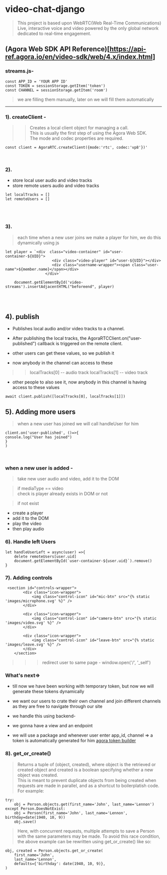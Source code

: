 # video-chat-django

> This project is based upon WebRTC(Web Real-Time Communications)</br>
> Live, interactive voice and video powered by the only global network dedicated to real-time engagement.</br>

## (Agora Web SDK API Reference)[https://api-ref.agora.io/en/video-sdk/web/4.x/index.html]

### streams.js-

```
const APP_ID = 'YOUR APP ID'
const TOKEN = sessionStorage.getItem('token')
const CHANNEL = sessionStorage.getItem('room')
```

> we are filling them manually, later on we will fill them automatically

-----

### 1). createClient - 
>> Creates a local client object for managing a call. </br>
>> This is usually the first step of using the Agora Web SDK.</br>
>> The mode and codec properties are required.</br>
```
const client = AgoraRTC.createClient({mode:'rtc', codec:'vp8'})'
```
</br>

### 2). 
* store local user audio and video tracks
* store remote users audio and video tracks
```
let localTracks = []
let remoteUsers = []
```
</br>
</br>

### 3). 

> each time when a new user joins we make a player for him, we do this dynamically using js

```
let player = `<div  class="video-container" id="user-container-${UID}">
                     <div class="video-player" id="user-${UID}"></div>
                     <div class="username-wrapper"><span class="user-name">${member.name}</span></div>
                  </div>`

    document.getElementById('video-streams').insertAdjacentHTML("beforeend", player)    
```
</br>
</br>


## 4). publish
* Publishes local audio and/or video tracks to a channel.

* After publishing the local tracks, the AgoraRTCClient.on("user-published") callback is triggered on the remote client.
* other users can get these values, so we publish it
* now anybody in the channel can access to these

>> localTracks[0] -- audio track
   localTracks[1] -- video track

* other people to also see it, now anybody in this channel is having access to these values
```
await client.publish([localTracks[0], localTracks[1]])
```

## 5). Adding more users


> when a new user has joined we will call handleUser for him

```
client.on('user-published', ()=>{
console.log("User has joined")
}
)
```
</br>

### when a new user is added -

> take new user audio and video, add it to the DOM </br>

> if mediaType == video </br>
  check is player already exists in DOM or not

> if not exist
 * create a player 
 * add it to the DOM
 * play the video
 * then play audio

### 6). Handle left Users

```
let handleUserLeft = async(user) =>{
    delete remoteUsers[user.uid]
    document.getElementById(`user-container-${user.uid}`).remove()
}
```

### 7). Adding controls

```
 <section id="controls-wrapper">
        <div class="icon-wrapper">
            <img class="control-icon" id="mic-btn" src="{% static 'images/microphone.svg' %}" />
        </div>

        <div class="icon-wrapper">
            <img class="control-icon" id="camera-btn" src="{% static 'images/video.svg' %}" />
        </div>

        <div class="icon-wrapper">
            <img class="control-icon" id="leave-btn" src="{% static 'images/leave.svg' %}" />
        </div>
    </section>
```

>>> redirect user to same page - 
    window.open('/', '_self')

### What's next=>
* till now we have been working with temporary token, but now we will generate these tokens dynamically

* we want our users to crate their own channel and join different channels as they are free to navigate through our site

* we handle this using backend-
* we gonna have a view and an endpoint

 * we will use a package and whenever user enter app_id, channel => a token is automatically generated for him
[agora token builder](https://pypi.org/project/agora-token-builder/)



### 8). get_or_create()


> Returns a tuple of (object, created), where object is the retrieved or created object and created is a boolean specifying whether a new object was created.</br>
> This is meant to prevent duplicate objects from being created when requests are made in parallel, and as a shortcut to boilerplatish code. For example:

```
try:
    obj = Person.objects.get(first_name='John', last_name='Lennon')
except Person.DoesNotExist:
    obj = Person(first_name='John', last_name='Lennon', birthday=date(1940, 10, 9))
    obj.save()
```   
    
> Here, with concurrent requests, multiple attempts to save a Person with the same parameters may be made. To avoid this race condition, the above example can be rewritten using get_or_create() like so:
```
obj, created = Person.objects.get_or_create(
    first_name='John',
    last_name='Lennon',
    defaults={'birthday': date(1940, 10, 9)},
)
```
